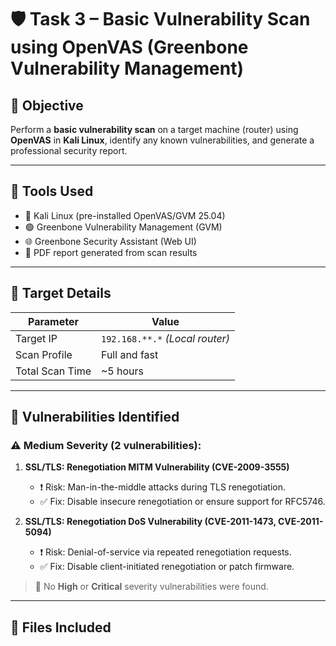 # 🛡️ Task 3 – Basic Vulnerability Scan using OpenVAS (Greenbone Vulnerability Management)

## 📌 Objective

Perform a **basic vulnerability scan** on a target machine (router) using **OpenVAS** in **Kali Linux**, identify any known vulnerabilities, and generate a professional security report.

---

## 🧰 Tools Used

- 🐧 Kali Linux (pre-installed OpenVAS/GVM 25.04)
- 🟢 Greenbone Vulnerability Management (GVM)
- 🌐 Greenbone Security Assistant (Web UI)
- 📄 PDF report generated from scan results

---

## 🎯 Target Details

| Parameter        | Value           |
|------------------|------------------|
| Target IP        | `192.168.**.*` *(Local router)* |
| Scan Profile     | Full and fast    |
| Total Scan Time  | ~5 hours         |

---

## 🧪 Vulnerabilities Identified

### ⚠️ Medium Severity (2 vulnerabilities):
1. **SSL/TLS: Renegotiation MITM Vulnerability (CVE-2009-3555)**
   - ❗ Risk: Man-in-the-middle attacks during TLS renegotiation.
   - ✅ Fix: Disable insecure renegotiation or ensure support for RFC5746.

2. **SSL/TLS: Renegotiation DoS Vulnerability (CVE-2011-1473, CVE-2011-5094)**
   - ❗ Risk: Denial-of-service via repeated renegotiation requests.
   - ✅ Fix: Disable client-initiated renegotiation or patch firmware.

> 🔐 No **High** or **Critical** severity vulnerabilities were found.

---

## 📄 Files Included
